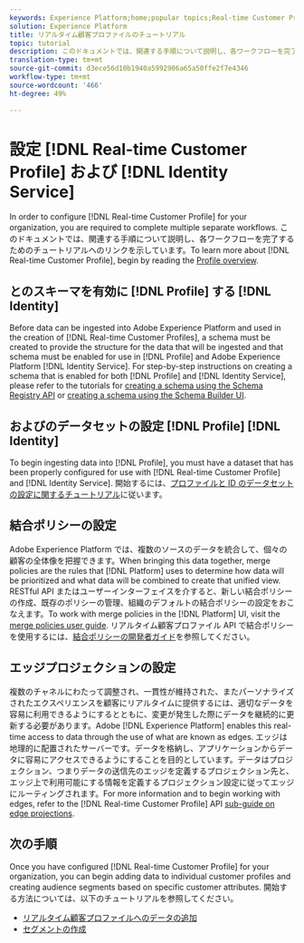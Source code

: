 ```yaml
---
keywords: Experience Platform;home;popular topics;Real-time Customer Profile;Identity Service;
solution: Experience Platform
title: リアルタイム顧客プロファイルのチュートリアル
topic: tutorial
description: このドキュメントでは、関連する手順について説明し、各ワークフローを完了するためのチュートリアルへのリンクを示しています。
translation-type: tm+mt
source-git-commit: d3ece56d10b1940a5992906a65a50ffe2f7e4346
workflow-type: tm+mt
source-wordcount: '466'
ht-degree: 49%

---
```



# 設定 [!DNL Real-time Customer Profile] および [!DNL Identity Service]

In order to configure [!DNL Real-time Customer Profile] for your organization, you are required to complete multiple separate workflows. このドキュメントでは、関連する手順について説明し、各ワークフローを完了するためのチュートリアルへのリンクを示しています。To learn more about [!DNL Real-time Customer Profile], begin by reading the [Profile overview](../profile/home.md).

## とのスキーマを有効に [!DNL Profile] する [!DNL Identity]

Before data can be ingested into Adobe Experience Platform and used in the creation of [!DNL Real-time Customer Profiles], a schema must be created to provide the structure for the data that will be ingested and that schema must be enabled for use in [!DNL Profile] and Adobe Experience Platform [!DNL Identity Service]. For step-by-step instructions on creating a schema that is enabled for both [!DNL Profile] and [!DNL Identity Service], please refer to the tutorials for [creating a schema using the Schema Registry API](../xdm/tutorials/create-schema-api.md) or [creating a schema using the Schema Builder UI](../xdm/tutorials/create-schema-ui.md).

## およびのデータセットの設定 [!DNL Profile] [!DNL Identity]

To begin ingesting data into [!DNL Profile], you must have a dataset that has been properly configured for use with [!DNL Real-time Customer Profile] and [!DNL Identity Service]. 開始するには、[プロファイルと ID のデータセットの設定に関するチュートリアル](../profile/tutorials/dataset-configuration.md)に従います。

## 結合ポリシーの設定

Adobe Experience Platform では、複数のソースのデータを統合して、個々の顧客の全体像を把握できます。When bringing this data together, merge policies are the rules that [!DNL Platform] uses to determine how data will be prioritized and what data will be combined to create that unified view. RESTful API またはユーザーインターフェイスを介すると、新しい結合ポリシーの作成、既存のポリシーの管理、組織のデフォルトの結合ポリシーの設定をおこなえます。To work with merge policies in the [!DNL Platform] UI, visit the [merge policies user guide](../profile/ui/merge-policies.md). リアルタイム顧客プロファイル API で結合ポリシーを使用するには、[結合ポリシーの開発者ガイド](../profile/api/merge-policies.md)を参照してください。

## エッジプロジェクションの設定

複数のチャネルにわたって調整され、一貫性が維持された、またパーソナライズされたエクスペリエンスを顧客にリアルタイムに提供するには、適切なデータを容易に利用できるようにするとともに、変更が発生した際にデータを継続的に更新する必要があります。Adobe [!DNL Experience Platform] enables this real-time access to data through the use of what are known as edges. エッジは地理的に配置されたサーバーです。データを格納し、アプリケーションからデータに容易にアクセスできるようにすることを目的としています。データはプロジェクション、つまりデータの送信先のエッジを定義するプロジェクション先と、エッジ上で利用可能にする情報を定義するプロジェクション設定に従ってエッジにルーティングされます。For more information and to begin working with edges, refer to the [!DNL Real-time Customer Profile] API [sub-guide on edge projections](../profile/api/edge-projections.md).

## 次の手順

Once you have configured [!DNL Real-time Customer Profile] for your organization, you can begin adding data to individual customer profiles and creating audience segments based on specific customer attributes. 開始する方法については、以下のチュートリアルを参照してください。

* [リアルタイム顧客プロファイルへのデータの追加](../profile/tutorials/add-profile-data.md)
* [セグメントの作成](../segmentation/tutorials/create-a-segment.md)